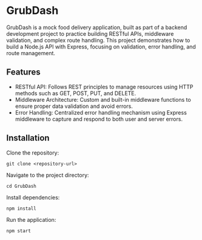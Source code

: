 # GrubDash
GrubDash is a mock food delivery application, built as part of a backend development project to practice building RESTful APIs, middleware validation, and complex route handling. This project demonstrates how to build a Node.js API with Express, focusing on validation, error handling, and route management.

## Features
* RESTful API: Follows REST principles to manage resources using HTTP methods such as GET, POST, PUT, and DELETE.
* Middleware Architecture: Custom and built-in middleware functions to ensure proper data validation and avoid errors.
* Error Handling: Centralized error handling mechanism using Express middleware to capture and respond to both user and server errors.

## Installation
Clone the repository:

```
git clone <repository-url>
```

Navigate to the project directory:
```
cd GrubDash
```

Install dependencies:
```
npm install
```

Run the application:
```
npm start
```
